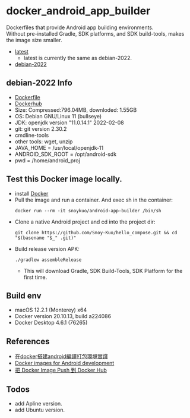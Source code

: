 # docker_android_app_builder

Dockerfiles that provide Android app building environments. <br/>
Without pre-installed Gradle, SDK platforms, and SDK build-tools, makes the image size smaller. 
 - [latest](https://hub.docker.com/repository/docker/snoykuo/android-app-builder/tags?page=1&ordering=last_updated&name=latest)
   - latest is currently the same as debian-2022.
 - [debian-2022](https://hub.docker.com/repository/docker/snoykuo/android-app-builder/tags?page=1&ordering=last_updated&name=debian-2022)

## debian-2022 Info

- [Dockerfile](/debian-2022/Dockerfile)
- [Dockerhub](https://hub.docker.com/repository/docker/snoykuo/android-app-builder/tags?name=debian-2022&page=1&ordering=last_updated)
- Size: Compressed:796.04MB, downloded: 1.55GB
- OS: Debian GNU/Linux 11 (bullseye)
- JDK: openjdk version "11.0.14.1" 2022-02-08
- git: git version 2.30.2
- cmdline-tools 
- other tools: wget, unzip
- JAVA_HOME = /usr/local/openjdk-11
- ANDROID_SDK_ROOT = /opt/android-sdk
- pwd = /home/android_proj

## Test this Docker image locally.

 - install [Docker](https://www.docker.com/)
 - Pull the image and run a container. And exec sh in the container: 
   ```
   docker run --rm -it snoykuo/android-app-builder /bin/sh
   ```
 - Clone a native Android project and cd into the project dir: 
   ```
   git clone https://github.com/Snoy-Kuo/hello_compose.git && cd "$(basename "$_" .git)"
   ```
 - Build release version APK: 
   ```
   ./gradlew assembleRelease
   ```
   - This will download Gradle, SDK Build-Tools, SDK Platform for the first time.

## Build env

 - macOS 12.2.1 (Monterey) x64
 - Docker version 20.10.13, build a224086
 - Docker Desktop 4.6.1 (76265)

 ## References

 - [在docker搭建android編譯打包環境實踐](https://www.itread01.com/hkcfhkxi.html)
 - [Docker images for Android development](https://github.com/mreichelt/docker-android)
 - [把 Docker Image Push 到 Docker Hub](https://ithelp.ithome.com.tw/articles/10191139)

 ## Todos

 - add Apline version.
 - add Ubuntu version.
